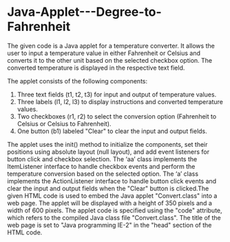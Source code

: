 # Java-Applet---Degree-to-Fahrenheit

The given code is a Java applet for a temperature converter. It allows the user to input a temperature  value in either Fahrenheit or Celsius and converts it to the other unit based on the selected checkbox option. The converted temperature is displayed in the respective text field.

The applet consists of the following components:
1. Three text fields (t1, t2, t3) for input and output of temperature values.
2. Three labels (l1, l2, l3) to display instructions and converted temperature values.
3. Two checkboxes (r1, r2) to select the conversion option (Fahrenheit to Celsius or Celsius to Fahrenheit).
4. One button (b1) labeled "Clear" to clear the input and output fields.

The applet uses the init() method to initialize the components, set their positions using absolute layout (null layout), and add event listeners for button click and checkbox selection. The ‘aa’ class implements the ItemListener interface to handle checkbox events and perform the temperature conversion based on the selected option. The ‘a’ class implements the ActionListener interface to handle button click events and clear the input and output fields when the "Clear" button is clicked.The given HTML code is used to embed the Java applet "Convert.class" into a web page. The applet will be displayed with a height of 350 pixels and a width of 600 pixels. The applet code is specified using the "code" attribute, which refers to the compiled Java class file "Convert.class". The title of the web page is set to "Java programming IE-2" in the "head" section of the HTML code.
